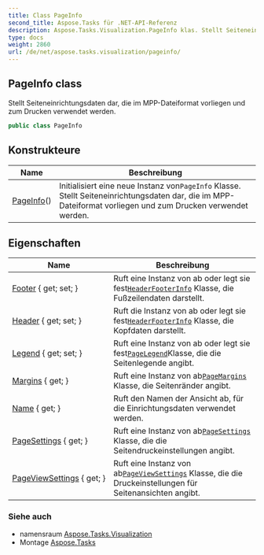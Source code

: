 ```yaml
---
title: Class PageInfo
second_title: Aspose.Tasks für .NET-API-Referenz
description: Aspose.Tasks.Visualization.PageInfo klas. Stellt Seiteneinrichtungsdaten dar die im MPPDateiformat vorliegen und zum Drucken verwendet werden.
type: docs
weight: 2860
url: /de/net/aspose.tasks.visualization/pageinfo/
---
```

## PageInfo class

Stellt Seiteneinrichtungsdaten dar, die im MPP-Dateiformat vorliegen und zum Drucken verwendet werden.

```csharp
public class PageInfo
```

## Konstrukteure

| Name | Beschreibung |
| --- | --- |
| [PageInfo](pageinfo/)() | Initialisiert eine neue Instanz von`PageInfo` Klasse. Stellt Seiteneinrichtungsdaten dar, die im MPP-Dateiformat vorliegen und zum Drucken verwendet werden. |

## Eigenschaften

| Name | Beschreibung |
| --- | --- |
| [Footer](../../aspose.tasks.visualization/pageinfo/footer/) { get; set; } | Ruft eine Instanz von ab oder legt sie fest[`HeaderFooterInfo`](../headerfooterinfo/) Klasse, die Fußzeilendaten darstellt. |
| [Header](../../aspose.tasks.visualization/pageinfo/header/) { get; set; } | Ruft die Instanz von ab oder legt sie fest[`HeaderFooterInfo`](../headerfooterinfo/) Klasse, die Kopfdaten darstellt. |
| [Legend](../../aspose.tasks.visualization/pageinfo/legend/) { get; set; } | Ruft eine Instanz von ab oder legt sie fest[`PageLegend`](../pagelegend/)Klasse, die die Seitenlegende angibt. |
| [Margins](../../aspose.tasks.visualization/pageinfo/margins/) { get; } | Ruft eine Instanz von ab[`PageMargins`](../pagemargins/) Klasse, die Seitenränder angibt. |
| [Name](../../aspose.tasks.visualization/pageinfo/name/) { get; } | Ruft den Namen der Ansicht ab, für die Einrichtungsdaten verwendet werden. |
| [PageSettings](../../aspose.tasks.visualization/pageinfo/pagesettings/) { get; } | Ruft eine Instanz von ab[`PageSettings`](./pagesettings/) Klasse, die die Seitendruckeinstellungen angibt. |
| [PageViewSettings](../../aspose.tasks.visualization/pageinfo/pageviewsettings/) { get; } | Ruft eine Instanz von ab[`PageViewSettings`](./pageviewsettings/) Klasse, die die Druckeinstellungen für Seitenansichten angibt. |

### Siehe auch

* namensraum [Aspose.Tasks.Visualization](../../aspose.tasks.visualization/)
* Montage [Aspose.Tasks](../../)


